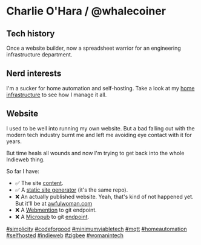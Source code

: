 # Charlie O'Hara / @whalecoiner

## Tech history
Once a website builder, now a spreadsheet warrior for an engineering infrastructure department. 

## Nerd interests
I'm a sucker for home automation and self-hosting. Take a look at my [home infrastructure](https://github.com/whalecoiner/home) to see how I manage it all.

## Website
I used to be well into running my own website. But a bad falling out with the modern tech industry burnt me and left me avoiding eye contact with it for years. 

But time heals all wounds and now I'm trying to get back into the whole Indieweb thing.

So far I have:

- ✅ The site [content](https://github.com/whalecoiner/site).
- ✅ A [static site generator](https://github.com/whalecoiner/site) (it's the same repo).
- ❌ An actually published website. Yeah, that's kind of not happened yet. But it'll be at [awfulwoman.com](https://awfulwoman.com)
- ❌ A [Webmention](https://indieweb.org/Webmention) to git endpoint.
- ❌ A [Micropub](https://indieweb.org/Micropub) to git [endpoint](https://indieweb.org/Micropub/Servers).



[#simplicity](https://github.com/topics/simplicity) [#codeforgood](https://github.com/topics/codeforgood) [#minimumviabletech](https://github.com/topics/minimumviabletech) [#mqtt](https://github.com/topics/mqtt) [#homeautomation](https://github.com/topics/homeautomation) [#selfhosted](https://github.com/topics/selfhosted) [#indieweb](https://github.com/topics/indieweb) [#zigbee](https://github.com/topics/zigbee) [#womanintech](https://github.com/topics/womanintech)

<!--
**whalecoiner/whalecoiner** is a ✨ _special_ ✨ repository because its `README.md` (this file) appears on your GitHub profile.

Here are some ideas to get you started:

- 🔭 I’m currently working on ...
- 🌱 I’m currently learning ...
- 👯 I’m looking to collaborate on ...
- 🤔 I’m looking for help with ...
- 💬 Ask me about ...
- 📫 How to reach me: ...
- 😄 Pronouns: ...
- ⚡ Fun fact: ...
-->
